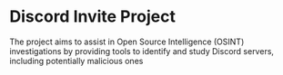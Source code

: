 # Discord Invite Project
 The project aims to assist in Open Source Intelligence (OSINT) investigations by providing tools to identify and study Discord servers, including potentially malicious ones
